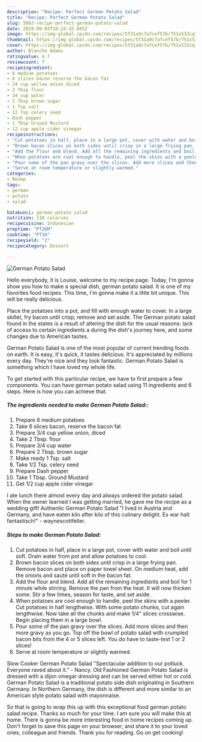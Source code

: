 ```yaml
---
description: "Recipe: Perfect German Potato Salad"
title: "Recipe: Perfect German Potato Salad"
slug: 5662-recipe-perfect-german-potato-salad
date: 2019-09-03T18:24:32.045Z
image: https://img-global.cpcdn.com/recipes/5f31a9c7afcef57b/751x532cq70/german-potato-salad-recipe-main-photo.jpg
thumbnail: https://img-global.cpcdn.com/recipes/5f31a9c7afcef57b/751x532cq70/german-potato-salad-recipe-main-photo.jpg
cover: https://img-global.cpcdn.com/recipes/5f31a9c7afcef57b/751x532cq70/german-potato-salad-recipe-main-photo.jpg
author: Blanche Adams
ratingvalue: 4.7
reviewcount: 7
recipeingredient:
- 6 medium potatoes
- 6 slices bacon reserve the bacon fat
- 34 cup yellow onion diced
- 2 Tbsp flour
- 34 cup water
- 2 Tbsp brown sugar
- 1 Tsp salt
- 12 Tsp celery seed
- Dash pepper
- 1 Tbsp Ground Mustard
- 12 cup apple cider vinegar
recipeinstructions:
- "Cut potatoes in half, place in a large pot, cover with water and boil until soft. Drain water from pot and allow potatoes to cool."
- "Brown bacon slices on both sides until crisp in a large frying pan. Remove bacon and place on paper towel sheet. On medium heat, add the onions and sauté until soft in the bacon fat."
- "Add the flour and blend. Add all the remaining ingredients and boil for 1 minute while stirring. Remove the pan from the heat. It will now thicken some. Stir a few times, season for taste, and set aside."
- "When potatoes are cool enough to handle, peel the skins with a peeler. Cut potatoes in half lengthwise. With some potato chunks, cut again lengthwise. Now take all the chunks and make 1/4” slices crosswise. Begin placing them in a large bowl."
- "Pour some of the pan gravy over the slices. Add more slices and then more gravy as you go. Top off the bowl of potato salad with crumpled bacon bits from the 4 or 5 slices left. You do have to taste-test 1 or 2 slices!"
- "Serve at room temperature or slightly warmed."
categories:
- Resep
tags:
- german
- potato
- salad

katakunci: german potato salad
nutrition: 110 calories
recipecuisine: Indonesian
preptime: "PT26M"
cooktime: "PT1H"
recipeyield: "2"
recipecategory: Dessert

---
```



![German Potato Salad](https://img-global.cpcdn.com/recipes/5f31a9c7afcef57b/751x532cq70/german-potato-salad-recipe-main-photo.jpg)

Hello everybody, it is Louise, welcome to my recipe page. Today, I'm gonna show you how to make a special dish, german potato salad. It is one of my favorites food recipes. This time, I'm gonna make it a little bit unique. This will be really delicious.

Place the potatoes into a pot, and fill with enough water to cover. In a large skillet, fry bacon until crisp; remove and set aside. The German potato salad found in the states is a result of altering the dish for the usual reasons: lack of access to certain ingredients a during the dish&#39;s journey here, and some changes due to American tastes.

German Potato Salad is one of the most popular of current trending foods on earth. It is easy, it's quick, it tastes delicious. It's appreciated by millions every day. They're nice and they look fantastic. German Potato Salad is something which I have loved my whole life.


To get started with this particular recipe, we have to first prepare a few components. You can have german potato salad using 11 ingredients and 6 steps. Here is how you can achieve that.

##### The ingredients needed to make German Potato Salad::

1. Prepare 6 medium potatoes
1. Take 6 slices bacon, reserve the bacon fat
1. Prepare 3/4 cup yellow onion, diced
1. Take 2 Tbsp. flour
1. Prepare 3/4 cup water
1. Prepare 2 Tbsp. brown sugar
1. Make ready 1 Tsp. salt
1. Take 1/2 Tsp. celery seed
1. Prepare Dash pepper
1. Take 1 Tbsp. Ground Mustard
1. Get 1/2 cup apple cider vinegar


I ate lunch there almost every day and always ordered the potato salad. When the owner learned I was getting married, he gave me the recipe as a wedding gift! Authentic German Potato Salad &#34;I lived in Austria and Germany, and have eaten kilo after kilo of this culinary delight. Es war halt fantastisch!&#34; - waynescottfeller. 

##### Steps to make German Potato Salad:

1. Cut potatoes in half, place in a large pot, cover with water and boil until soft. Drain water from pot and allow potatoes to cool.
1. Brown bacon slices on both sides until crisp in a large frying pan. Remove bacon and place on paper towel sheet. On medium heat, add the onions and sauté until soft in the bacon fat.
1. Add the flour and blend. Add all the remaining ingredients and boil for 1 minute while stirring. Remove the pan from the heat. It will now thicken some. Stir a few times, season for taste, and set aside.
1. When potatoes are cool enough to handle, peel the skins with a peeler. Cut potatoes in half lengthwise. With some potato chunks, cut again lengthwise. Now take all the chunks and make 1/4” slices crosswise. Begin placing them in a large bowl.
1. Pour some of the pan gravy over the slices. Add more slices and then more gravy as you go. Top off the bowl of potato salad with crumpled bacon bits from the 4 or 5 slices left. You do have to taste-test 1 or 2 slices!
1. Serve at room temperature or slightly warmed.


Slow Cooker German Potato Salad &#34;Spectacular addition to our potluck. Everyone raved about it.&#34; - Nancy. Old Fashioned German Potato Salad is dressed with a dijon vinegar dressing and can be served either hot or cold. German Potato Salad is a traditional potato side dish originating in Southern Germany. In Northern Germany, the dish is different and more similar to an American style potato salad with mayonnaise. 

So that is going to wrap this up with this exceptional food german potato salad recipe. Thanks so much for your time. I am sure you will make this at home. There is gonna be more interesting food in home recipes coming up. Don't forget to save this page on your browser, and share it to your loved ones, colleague and friends. Thank you for reading. Go on get cooking!
